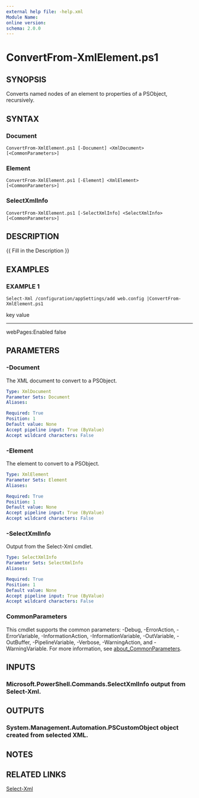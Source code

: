 ```yaml
---
external help file: -help.xml
Module Name:
online version:
schema: 2.0.0
---
```


# ConvertFrom-XmlElement.ps1

## SYNOPSIS
Converts named nodes of an element to properties of a PSObject, recursively.

## SYNTAX

### Document
```
ConvertFrom-XmlElement.ps1 [-Document] <XmlDocument> [<CommonParameters>]
```

### Element
```
ConvertFrom-XmlElement.ps1 [-Element] <XmlElement> [<CommonParameters>]
```

### SelectXmlInfo
```
ConvertFrom-XmlElement.ps1 [-SelectXmlInfo] <SelectXmlInfo> [<CommonParameters>]
```

## DESCRIPTION
{{ Fill in the Description }}

## EXAMPLES

### EXAMPLE 1
```
Select-Xml /configuration/appSettings/add web.config |ConvertFrom-XmlElement.ps1
```

key              value
---              -----
webPages:Enabled false

## PARAMETERS

### -Document
The XML document to convert to a PSObject.

```yaml
Type: XmlDocument
Parameter Sets: Document
Aliases:

Required: True
Position: 1
Default value: None
Accept pipeline input: True (ByValue)
Accept wildcard characters: False
```

### -Element
The element to convert to a PSObject.

```yaml
Type: XmlElement
Parameter Sets: Element
Aliases:

Required: True
Position: 1
Default value: None
Accept pipeline input: True (ByValue)
Accept wildcard characters: False
```

### -SelectXmlInfo
Output from the Select-Xml cmdlet.

```yaml
Type: SelectXmlInfo
Parameter Sets: SelectXmlInfo
Aliases:

Required: True
Position: 1
Default value: None
Accept pipeline input: True (ByValue)
Accept wildcard characters: False
```

### CommonParameters
This cmdlet supports the common parameters: -Debug, -ErrorAction, -ErrorVariable, -InformationAction, -InformationVariable, -OutVariable, -OutBuffer, -PipelineVariable, -Verbose, -WarningAction, and -WarningVariable. For more information, see [about_CommonParameters](http://go.microsoft.com/fwlink/?LinkID=113216).

## INPUTS

### Microsoft.PowerShell.Commands.SelectXmlInfo output from Select-Xml.
## OUTPUTS

### System.Management.Automation.PSCustomObject object created from selected XML.
## NOTES

## RELATED LINKS

[Select-Xml]()

